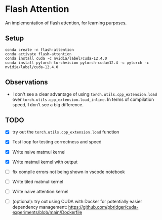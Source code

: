# Flash Attention

An implementation of flash attention, for learning purposes.

## Setup

```shell
conda create -n flash-attention
conda activate flash-attention
conda install cuda -c nvidia/label/cuda-12.4.0
conda install pytorch torchvision pytorch-cuda=12.4 -c pytorch -c nvidia/label/cuda-12.4.0
```

## Observations

- I don't see a clear advantage of using `torch.utils.cpp_extension.load` over `torch.utils.cpp_extension.load_inline`. In terms of compilation speed, I don't see a big difference.


## TODO

- [x] try out the `torch.utils.cpp_extension.load` function
- [x] Test loop for testing correctness and speed
- [x] Write naive matmul kernel
- [x] Write matmul kernel with output 
- [ ] fix compile errors not being shown in vscode notebook
- [ ] Write tiled matmul kernel
- [ ] Write naive attention kernel
- [ ] (optional): try out using CUDA with Docker for potentially easier dependency management: https://github.com/pbridger/cuda-experiments/blob/main/Dockerfile 

